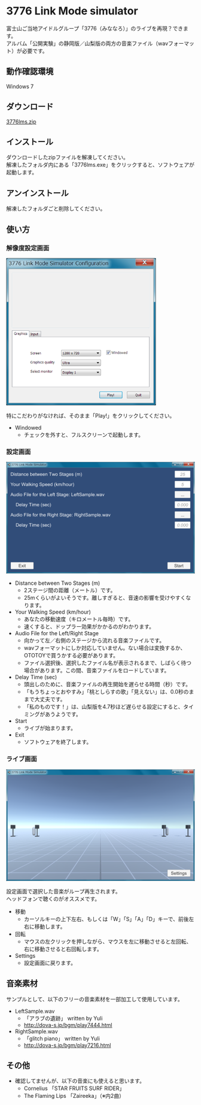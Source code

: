 # 3776 Link Mode simulator

富士山ご当地アイドルグループ「3776（みななろ）」のライブを再現？できます。  
アルバム「公開実験」の静岡版／山梨版の両方の音楽ファイル（wavフォーマット）が必要です。



## 動作確認環境

Windows 7



## ダウンロード

[3776lms.zip](https://github.com/inaniwa3/3776-simulator/releases/download/v0.0.0/3776lms.zip)



## インストール

ダウンロードしたzipファイルを解凍してください。  
解凍したフォルダ内にある「3776lms.exe」をクリックすると、ソフトウェアが起動します。



## アンインストール

解凍したフォルダごと削除してください。



## 使い方



### 解像度設定画面

<img src="doc/fig0.png" width="400px">

特にこだわりがなければ、そのまま「Play!」をクリックしてください。

* Windowed
    * チェックを外すと、フルスクリーンで起動します。



### 設定画面

<img src="doc/fig1.png" width="600px">

* Distance between Two Stages (m)
    * 2ステージ間の距離（メートル）です。
    * 25mくらいがよいそうです。離しすぎると、音速の影響を受けやすくなります。
* Your Walking Speed (km/hour)
    * あなたの移動速度（キロメートル毎時）です。
    * 速くすると、ドップラー効果がかかるのがわかります。
* Audio File for the Left/Right Stage
    * 向かって左／右側のステージから流れる音楽ファイルです。
    * wavフォーマットにしか対応していません。ない場合は変換するか、OTOTOYで買うかする必要があります。
    * ファイル選択後、選択したファイル名が表示されるまで、しばらく待つ場合があります。この間、音楽ファイルをロードしています。
* Delay Time (sec)
    * 頭出しのために、音楽ファイルの再生開始を遅らせる時間（秒）です。
    * 「もうちょっとおやすみ」「桃としらすの歌」「見えない」は、0.0秒のままで大丈夫です。
    * 「私のものです！」は、山梨版を4.7秒ほど遅らせる設定にすると、タイミングがあうようです。
* Start
    * ライブが始まります。
* Exit
    * ソフトウェアを終了します。



### ライブ画面

<img src="doc/fig2.png" width="600px">

設定画面で選択した音楽がループ再生されます。  
ヘッドフォンで聴くのがオススメです。

* 移動
    * カーソルキーの上下左右、もしくは「W」「S」「A」「D」キーで、前後左右に移動します。
* 回転
    * マウスの左クリックを押しながら、マウスを左に移動させると左回転、右に移動させると右回転します。
* Settings
    * 設定画面に戻ります。



## 音楽素材

サンプルとして、以下のフリーの音楽素材を一部加工して使用しています。

* LeftSample.wav
    * 「アラブの遺跡」 written by Yuli
    * http://dova-s.jp/bgm/play7444.html
* RightSample.wav
    * 「glitch piano」 written by Yuli
    * http://dova-s.jp/bgm/play7216.html



## その他

* 確認してませんが、以下の音楽にも使えると思います。
    * Cornelius 「STAR FRUITS SURF RIDER」
    * The Flaming Lips 「Zaireeka」（※内2曲）
